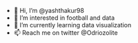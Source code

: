 - 👋 Hi, I’m @yashthakur98
- 👀 I’m interested in football and data
- 🌱 I’m currently learning data visualization
- 📫 Reach me on twitter @Odriozolite

<!---
yashthakur98/yashthakur98 is a ✨ special ✨ repository because its `README.md` (this file) appears on your GitHub profile.
You can click the Preview link to take a look at your changes.
--->
